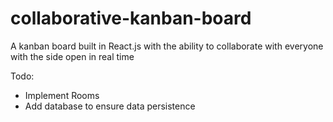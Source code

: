 # collaborative-kanban-board
A kanban board built in React.js with the ability to collaborate with everyone with the side open in real time


Todo:
- Implement Rooms
- Add database to ensure data persistence
